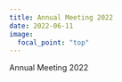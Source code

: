 ```yaml
---
title: Annual Meeting 2022
date: 2022-06-11
image:
  focal_point: "top"
---
```


<!--more-->
Annual Meeting 2022


